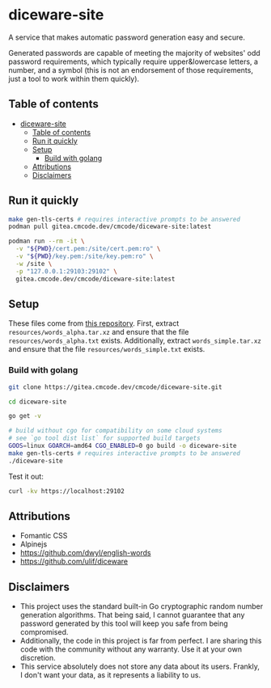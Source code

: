 # diceware-site

A service that makes automatic password generation easy and secure.

Generated passwords are capable of meeting the majority of websites' odd password requirements, which typically require upper&lowercase letters, a number, and a symbol (this is not an endorsement of those requirements, just a tool to work within them quickly).

## Table of contents

- [diceware-site](#diceware-site)
  - [Table of contents](#table-of-contents)
  - [Run it quickly](#run-it-quickly)
  - [Setup](#setup)
    - [Build with golang](#build-with-golang)
  - [Attributions](#attributions)
  - [Disclaimers](#disclaimers)

## Run it quickly

```bash
make gen-tls-certs # requires interactive prompts to be answered
podman pull gitea.cmcode.dev/cmcode/diceware-site:latest

podman run --rm -it \
  -v "${PWD}/cert.pem:/site/cert.pem:ro" \
  -v "${PWD}/key.pem:/site/key.pem:ro" \
  -w /site \
  -p "127.0.0.1:29103:29102" \
  gitea.cmcode.dev/cmcode/diceware-site:latest
```

## Setup

These files come from [this repository](https://github.com/dwyl/english-words). First, extract `resources/words_alpha.tar.xz` and ensure that the file `resources/words_alpha.txt` exists. Additionally, extract `words_simple.tar.xz` and ensure that the file `resources/words_simple.txt` exists.

### Build with golang

```bash
git clone https://gitea.cmcode.dev/cmcode/diceware-site.git

cd diceware-site

go get -v

# build without cgo for compatibility on some cloud systems
# see `go tool dist list` for supported build targets
GOOS=linux GOARCH=amd64 CGO_ENABLED=0 go build -o diceware-site
make gen-tls-certs # requires interactive prompts to be answered
./diceware-site
```

Test it out:

```bash
curl -kv https://localhost:29102
```

## Attributions

- Fomantic CSS
- Alpinejs
- <https://github.com/dwyl/english-words>
- <https://github.com/ulif/diceware>

## Disclaimers

- This project uses the standard built-in Go cryptographic random number generation algorithms. That being said, I cannot guarantee that any password generated by this tool will keep you safe from being compromised.
- Additionally, the code in this project is far from perfect. I are sharing this code with the community without any warranty. Use it at your own discretion.
- This service absolutely does not store any data about its users. Frankly, I don't want your data, as it represents a liability to us.
